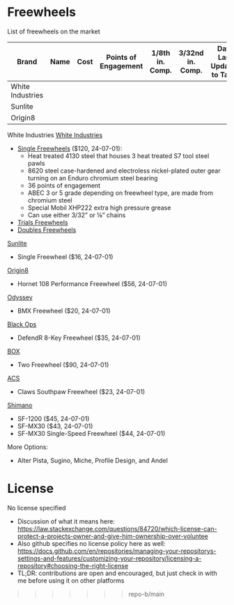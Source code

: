 
# Freewheels
List of freewheels on the market

| Brand             | Name | Cost | Points of Engagement | 1/8th in. Comp. | 3/32nd in. Comp. | Date Last Updated to Table |
| --------          | ------- | ------- | ------- | ------- | ------- | ------- |
| White Industries  | 
| Sunlite           |
| Origin8           | 




White Industries
[White Industries]([https://link-url-here.org](https://www.whiteind.com/))
- [Single Freewheels](https://www.whiteind.com/product/single-freewheels/) ($120, 24-07-01):
  - Heat treated 4130 steel that houses 3 heat treated S7 tool steel pawls
  - 8620 steel case-hardened and electroless nickel-plated outer gear turning on an Enduro chromium steel bearing
  - 36 points of engagement
  - ABEC 3 or 5 grade depending on freewheel type, are made from chromium steel
  - Special Mobil XHP222 extra high pressure grease
  - Can use either 3/32” or ⅛” chains
- [Trials Freewheels](https://www.whiteind.com/product/trials-freewheels/)
- [Doubles Freewheels](https://www.whiteind.com/product/double-freewheels/)

[Sunlite](https://www.bicyclechain.com/product/sunlite-single-freewheel-231518-1.htm)
 - Single Freewheel ($16, 24-07-01)

[Origin8](https://www.bicyclechain.com/product/origin8-hornet-108-performance-freewheel-290470-1.htm)
-  Hornet 108 Performance Freewheel ($56, 24-07-01)

[Odyssey](https://www.bicyclechain.com/product/odyssey-bmx-freewheel-319753-1.htm)
-  BMX Freewheel ($20, 24-07-01)

[Black Ops](https://www.bicyclechain.com/product/black-ops-defendr-8-key-freewheel-376906-1.htm)
-  DefendR 8-Key Freewheel ($35, 24-07-01)

[BOX](https://www.bicyclechain.com/product/box-two-freewheel-455482-1.htm)
- Two Freewheel ($90, 24-07-01)

[ACS](https://www.bicyclechain.com/product/acs-claws-southpaw-freewheel-245117-1.htm)
 - Claws Southpaw Freewheel ($23, 24-07-01)

[Shimano](https://www.bicyclechain.com/product/shimano-sf-1200-403045-1.htm)
- SF-1200 ($45, 24-07-01)
- SF-MX30 ($43, 24-07-01)
- SF-MX30 Single-Speed Freewheel ($44, 24-07-01)

More Options:
- Alter Pista, Sugino, Miche, Profile Design, and Andel

# License
No license specified
- Discussion of what it means here: https://law.stackexchange.com/questions/84720/which-license-can-protect-a-projects-owner-and-give-him-ownership-over-voluntee
- Also github specifies no license policy here as well: https://docs.github.com/en/repositories/managing-your-repositorys-settings-and-features/customizing-your-repository/licensing-a-repository#choosing-the-right-license
- TL;DR: contributions are open and encouraged, but just check in with me before using it on other platforms
>>>>>>> repo-b/main
